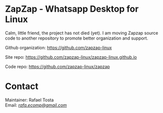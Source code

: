 # ZapZap - Whatsapp Desktop for Linux 

Calm, little friend, the project has not died (yet).
I am moving Zapzap source code to another repository to promote better organization and support.

Github organization: https://github.com/zapzap-linux

Site repo: https://github.com/zapzap-linux/zapzap-linux.github.io

Code repo: https://github.com/zapzap-linux/zapzap

# Contact
Maintainer: Rafael Tosta<br/>
Email: *rafa.ecomp@gmail.com*<br/>
